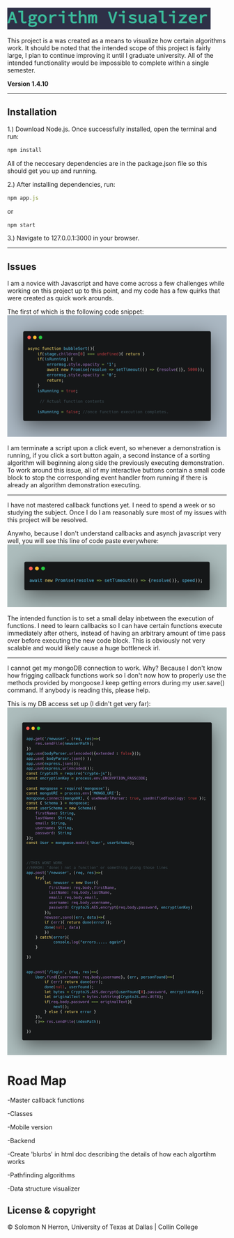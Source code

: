 ![logo](/docs/logo.png)

This project is a was created as a means to visualize how certain algorithms work. It should be noted that the intended scope of this project is fairly large, I plan to continue improving it until I graduate university. All of the intended functionality would be impossible to complete within a single semester. 

**Version 1.4.10**
___
## Installation
1.) Download Node.js. Once successfully installed, open the terminal and run: 
```javascript
npm install
```
All of the neccesary dependencies are in the package.json file so this should get you up and running.

2.) After installing dependencies,  run:
```javascript
npm app.js
```
or
```javascript
npm start
```
3.) Navigate to 127.0.0.1:3000 in your browser.
___
## Issues


I am a novice with Javascript and have come across a few challenges while working on this project up to this point, and my code has a few quirks that were created as quick work arounds.

The first of which is the following code snippet:
![code snippit](/docs/blocking.png)

I am terminate a script upon a click event, so whenever a demonstration is running, if you click a sort button again, a second instance of a sorting algorithm will beginning along side the previously executing demonstration. To work around this issue, all of my interactive buttons contain a small code block to stop the corresponding event handler from running if there is already an algorithm demonstration executing. 
___
I have not mastered callback functions yet. I need to spend a week or so studying the subject. Once I do I am reasonably sure most of my issues with this project will be resolved. 

Anywho, because I don't understand callbacks and asynch javascript very well, you will see this line of code paste everywhere:
![code snippit](/docs/callback.png)

The intended  function is to set a small delay inbetween the execution of functions. I need to learn callbacks so I can have certain functions execute immediately after others, instead of having an arbitrary amount of time pass over before executing the new code block. This is obviously not very scalable and would likely cause a huge bottleneck irl.

___
I cannot get my mongoDB connection to work. Why? Because I don't know how frigging callback functions work so I don't now how to properly use the methods provided by mongoose.I keep getting errors during my user.save() command. If anybody is reading this, please help.

This is my DB access set up (I didn't get very far): 
![code snippit](/docs/brokenLogin.png)

# Road Map
-Master callback functions

-Classes

-Mobile version

-Backend

-Create 'blurbs' in html doc describing the details of how each algortihm works

-Pathfinding algorithms

-Data structure visualizer

## License & copyright
© Solomon N Herron, University of Texas at Dallas | Collin College

